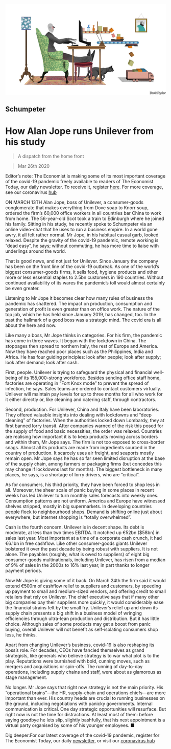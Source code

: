 ![](./images/20200328_WBD000_0.jpg)

## Schumpeter

# How Alan Jope runs Unilever from his study

> A dispatch from the home front

> Mar 26th 2020

Editor’s note: The Economist is making some of its most important coverage of the covid-19 pandemic freely available to readers of The Economist Today, our daily newsletter. To receive it, register [here](https://www.economist.com//newslettersignup). For more coverage, see our coronavirus [hub](https://www.economist.com//coronavirus)

ON MARCH 13TH Alan Jope, boss of Unilever, a consumer-goods conglomerate that makes everything from Dove soap to Knorr soup, ordered the firm’s 60,000 office workers in all countries bar China to work from home. The 56-year-old Scot took a train to Edinburgh where he joined his family. Sitting in his study, he recently spoke to Schumpeter via an online video-chat that he uses to run a business empire. In a world gone awry, it all felt rather normal. Mr Jope, in his habitual casual garb, looked relaxed. Despite the gravity of the covid-19 pandemic, remote working is “dead easy”, he says; without commuting, he has more time to liaise with underlings around the world.

That is good news, and not just for Unilever. Since January the company has been on the front line of the covid-19 outbreak. As one of the world’s biggest consumer-goods firms, it sells food, hygiene products and other more or less essential staples to 2.5bn customers in 190 countries. Without continued availability of its wares the pandemic’s toll would almost certainly be even greater.

Listening to Mr Jope it becomes clear how many rules of business the pandemic has shattered. The impact on production, consumption and generation of profit is even greater than on office work. The nature of the top job, which he has held since January 2019, has changed, too. In the past the hallmark of a good boss was a strategic mind. The covid era is all about the here and now.

Like many a boss, Mr Jope thinks in categories. For his firm, the pandemic has come in three waves. It began with the lockdown in China. The stoppages then spread to northern Italy, the rest of Europe and America. Now they have reached poor places such as the Philippines, India and Africa. He has four guiding principles: look after people; look after supply; look after demand; look after cash.

First, people. Unilever is trying to safeguard the physical and financial well-being of its 155,000-strong workforce. Besides sending office staff home, factories are operating in “Fort Knox mode” to prevent the spread of infection, he says. Sales teams are ordered to contact customers virtually. Unilever will maintain pay levels for up to three months for all who work for it either directly or, like cleaning and catering staff, through contractors.

Second, production. For Unilever, China and Italy have been laboratories. They offered valuable insights into dealing with lockdowns and “deep cleaning” of factories. When the authorities locked down Lombardy, they at first banned lorry transit. After companies warned of the risk this posed for the supply of food and basic necessities, the order was relaxed. Countries are realising how important it is to keep products moving across borders and within them, Mr Jope says. The firm is not too exposed to cross-border snags. Almost all its products are made from ingredients sourced in the country of production. It scarcely uses air freight, and seaports mostly remain open. Mr Jope says he has so far seen limited disruption at the base of the supply chain, among farmers or packaging firms (but concedes this may change if lockdowns last for months). The biggest bottleneck in many places, he says, is a shortage of lorry drivers, who are “critical”.

As for consumers, his third priority, they have been forced to shop less in all. Moreover, the sheer scale of panic buying in some places in recent weeks has led Unilever to turn monthly sales forecasts into weekly ones. Consumption patterns are not uniform. America and Europe have witnessed shelves stripped, mostly in big supermarkets. In developing countries people flock to neighbourhood shops. Demand is shifting online just about everywhere, but internet shopping is “totally overwhelmed”.

Cash is the fourth concern. Unilever is in decent shape. Its debt is moderate, at less than two times EBITDA. It notched up €52bn ($58bn) in sales last year. Most important at a time of a corporate cash crunch, it had €6.1bn in free cashflow. Like other consumer-goods giants Unilever bolstered it over the past decade by being robust with suppliers. It is not alone. The payables (roughly, what is owed to suppliers) of eight big consumer-goods multinationals, including Unilever, has risen from a median of 9% of sales in the 2000s to 16% last year, in part thanks to longer payment periods.

Now Mr Jope is giving some of it back. On March 24th the firm said it would extend €500m of cashflow relief to suppliers and customers, by speeding up payment to small and medium-sized vendors, and offering credit to small retailers that rely on Unilever. The chief executive says that if many other big companies pay their suppliers more quickly, it would considerably ease the financial strains felt by the small fry. Unilever’s relief up and down its supply chain presents a big shift in a business model of wringing efficiencies through ultra-lean production and distribution. But it has little choice. Although sales of some products may get a boost from panic buying, overall Unilever will not benefit as self-isolating consumers shop less, he thinks.

Apart from changing Unilever’s business, covid-19 is also reshaping its boss’s role. For decades, CEOs have fancied themselves as grand strategists, like generals who believe strategy is to war what plot is to the play. Reputations were burnished with bold, cunning moves, such as mergers and acquisitions or spin-offs. The running of day-to-day operations, including supply chains and staff, were about as glamorous as stage management.

No longer. Mr Jope says that right now strategy is not the main priority. His “operational brains”—the HR, supply-chain and operations chiefs—are more important than ever. His country heads are crucial to running businesses on the ground, including negotiations with panicky governments. Internal communication is critical. One day strategic opportunities will resurface. But right now is not the time for distractions. At least most of them: before saying goodbye he lets slip, slightly bashfully, that his next appointment is a virtual party organised by some of his younger employees. ■

Dig deeper:For our latest coverage of the covid-19 pandemic, register for The Economist Today, our daily [newsletter](https://www.economist.com//newslettersignup), or visit our [coronavirus hub](https://www.economist.com//coronavirus)